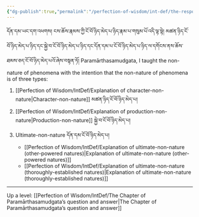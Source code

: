 ```yaml
---
{"dg-publish":true,"permalink":"/perfection-of-wisdom/int-def/the-response-eliminating-those-contradictions/"}
---
```


དོན་དམ་ཡང་དག་འཕགས། ངས་ཆོས་རྣམས་ཀྱི་ངོ་བོ་ཉིད་མེད་པ་ཉིད་རྣམ་པ་གསུམ་པོ་འདི་ལྟ་སྟེ། 
མཚན་ཉིད་ངོ་བོ་ཉིད་མེད་པ་ཉིད་དང་སྐྱེ་བ་ངོ་བོ་ཉིད་མེད་པ་ཉིད་དང་དོན་དམ་པ་ངོ་བོ་ཉིད་མེད་པ་ཉིད་ལ་དགོངས་ནས་ཆོས་ཐམས་ཅད་ངོ་བོ་ཉིད་མེད་པའོ་ཞེས་བསྟན་ཏོ།
Paramārthasamudgata, I taught the non-nature of phenomena with the intention that the non-nature of phenomena is of three types: 
1. [[Perfection of Wisdom/IntDef/Explanation of character-non-nature\|Character-non-nature]] མཚན་ཉིད་ངོ་བོ་ཉིད་མེད་པ།
2. [[Perfection of Wisdom/IntDef/Explanation of production-non-nature\|Production-non-nature]] སྐྱེ་བ་ངོ་བོ་ཉིད་མེད་པ།
3. Ultimate-non-nature དོན་དམ་ངོ་བོ་ཉིད་མེད་པ།
	- [[Perfection of Wisdom/IntDef/Explanation of ultimate-non-nature (other-powered natures)\|Explanation of ultimate-non-nature (other-powered natures)]]
	- [[Perfection of Wisdom/IntDef/Explanation of ultimate-non-nature (thoroughly-established natures)\|Explanation of ultimate-non-nature (thoroughly-established natures)]]

---
Up a level: [[Perfection of Wisdom/IntDef/The Chapter of Paramārthasamudgata’s question and answer\|The Chapter of Paramārthasamudgata’s question and answer]]